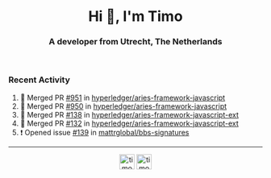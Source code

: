 <h1 align="center">Hi 👋, I'm Timo</h1>
<h3 align="center">A developer from Utrecht, The Netherlands</h3>
<br/>
<!-- https://github.com/rahuldkjain/github-profile-readme-generator --!>

<!--  <p align="left"><img src="https://github-readme-stats.vercel.app/api?username=timoglastra&show_icons=true&count_private=true&" alt="timoglastra" /></p> --!>

<!--
Github language stats
<p align="left"><img src="https://github-readme-stats.vercel.app/api/top-langs/?username=timoglastra&layout=compact" alt="timoglastra" /><p>
-->

<!-- Codestats language stats -->
<!-- <p align="left"><img src="https://codestats-readme.vercel.app/api/top-langs/?username=timoglastra&layout=compact&language_count=12" alt="timoglastra" /><p>    --!>
  
<h3>Recent Activity</h3>

<!--START_SECTION:activity-->
1. 🎉 Merged PR [#951](https://github.com/hyperledger/aries-framework-javascript/pull/951) in [hyperledger/aries-framework-javascript](https://github.com/hyperledger/aries-framework-javascript)
2. 🎉 Merged PR [#950](https://github.com/hyperledger/aries-framework-javascript/pull/950) in [hyperledger/aries-framework-javascript](https://github.com/hyperledger/aries-framework-javascript)
3. 🎉 Merged PR [#138](https://github.com/hyperledger/aries-framework-javascript-ext/pull/138) in [hyperledger/aries-framework-javascript-ext](https://github.com/hyperledger/aries-framework-javascript-ext)
4. 🎉 Merged PR [#132](https://github.com/hyperledger/aries-framework-javascript-ext/pull/132) in [hyperledger/aries-framework-javascript-ext](https://github.com/hyperledger/aries-framework-javascript-ext)
5. ❗️ Opened issue [#139](https://github.com/mattrglobal/bbs-signatures/issues/139) in [mattrglobal/bbs-signatures](https://github.com/mattrglobal/bbs-signatures)
<!--END_SECTION:activity-->

---

<p align="center">
<a href="https://twitter.com/timoglastra" target="blank"><img align="center" src="https://cdn.jsdelivr.net/npm/simple-icons@3.0.1/icons/twitter.svg" alt="timoglastra" height="30" width="30" /></a>
<a href="https://linkedin.com/in/timoglastra" target="blank"><img align="center" src="https://cdn.jsdelivr.net/npm/simple-icons@3.0.1/icons/linkedin.svg" alt="timoglastra" height="30" width="30" /></a>
</p>



